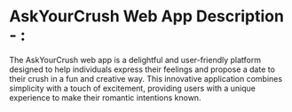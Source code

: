 # AskYourCrush Web App Description - :

The AskYourCrush web app is a delightful and user-friendly platform designed to help individuals express their feelings and propose a date to their crush in a fun and creative way. This innovative application combines simplicity with a touch of excitement, providing users with a unique experience to make their romantic intentions known.
